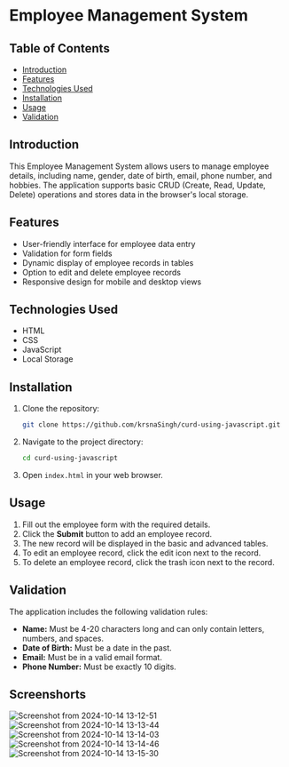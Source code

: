
# Employee Management System

## Table of Contents
- [Introduction](#introduction)
- [Features](#features)
- [Technologies Used](#technologies-used)
- [Installation](#installation)
- [Usage](#usage)
- [Validation](#validation)

## Introduction
This Employee Management System allows users to manage employee details, including name, gender, date of birth, email, phone number, and hobbies. The application supports basic CRUD (Create, Read, Update, Delete) operations and stores data in the browser's local storage.

## Features
- User-friendly interface for employee data entry
- Validation for form fields
- Dynamic display of employee records in tables
- Option to edit and delete employee records
- Responsive design for mobile and desktop views

## Technologies Used
- HTML
- CSS
- JavaScript
- Local Storage

## Installation
1. Clone the repository:
   ```bash
   git clone https://github.com/krsnaSingh/curd-using-javascript.git
   ```
2. Navigate to the project directory:
   ```bash
   cd curd-using-javascript
   ```
3. Open `index.html` in your web browser.

## Usage
1. Fill out the employee form with the required details.
2. Click the **Submit** button to add an employee record. 
3. The new record will be displayed in the basic and advanced tables.
4. To edit an employee record, click the edit icon next to the record.
5. To delete an employee record, click the trash icon next to the record.

## Validation
The application includes the following validation rules:
- **Name:** Must be 4-20 characters long and can only contain letters, numbers, and spaces.
- **Date of Birth:** Must be a date in the past.
- **Email:** Must be in a valid email format.
- **Phone Number:** Must be exactly 10 digits.

## Screenshorts
![Screenshot from 2024-10-14 13-12-51](https://github.com/user-attachments/assets/1974b7e0-459f-4d2e-b716-e911636d9aec)
![Screenshot from 2024-10-14 13-13-44](https://github.com/user-attachments/assets/d47dd67d-1dae-4af8-ab8b-7660951d0a8d)
![Screenshot from 2024-10-14 13-14-03](https://github.com/user-attachments/assets/61efca48-77f8-4c51-9522-4aee0d0a24d3)
![Screenshot from 2024-10-14 13-14-46](https://github.com/user-attachments/assets/06bee8b4-69a3-4a22-9ce5-fd205a962d01)
![Screenshot from 2024-10-14 13-15-30](https://github.com/user-attachments/assets/ad02dd42-2620-429c-a562-a451d598c0d7)







